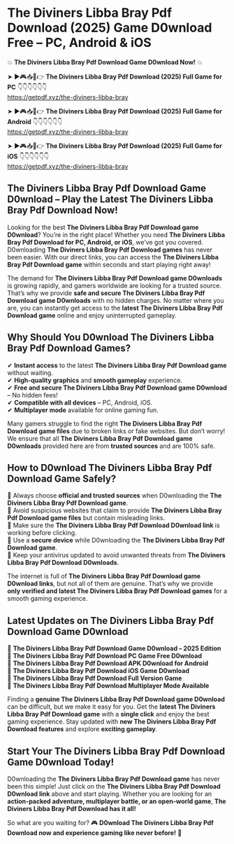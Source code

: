 # The Diviners Libba Bray Pdf Download (2025) Game D0wnload Free – PC, Android & iOS

💥 **The Diviners Libba Bray Pdf Download Game D0wnload Now!** 💥  

➤ ►🎮📥📱👉 **The Diviners Libba Bray Pdf Download (2025) Full Game for PC** 👇👇👇👇👇👇  
https://getpdf.xyz/the-diviners-libba-bray  

➤ ►🎮📥📱👉 **The Diviners Libba Bray Pdf Download (2025) Full Game for Android** 👇👇👇👇👇👇  
https://getpdf.xyz/the-diviners-libba-bray  

➤ ►🎮📥📱👉 **The Diviners Libba Bray Pdf Download (2025) Full Game for iOS** 👇👇👇👇👇👇  
https://getpdf.xyz/the-diviners-libba-bray  

## The Diviners Libba Bray Pdf Download Game D0wnload – Play the Latest The Diviners Libba Bray Pdf Download Now!

Looking for the best **The Diviners Libba Bray Pdf Download game D0wnload**? You’re in the right place! Whether you need **The Diviners Libba Bray Pdf Download for PC, Android, or iOS**, we’ve got you covered. D0wnloading **The Diviners Libba Bray Pdf Download games** has never been easier. With our direct links, you can access the **The Diviners Libba Bray Pdf Download game** within seconds and start playing right away!  

The demand for **The Diviners Libba Bray Pdf Download game D0wnloads** is growing rapidly, and gamers worldwide are looking for a trusted source. That’s why we provide **safe and secure The Diviners Libba Bray Pdf Download game D0wnloads** with no hidden charges. No matter where you are, you can instantly get access to the **latest The Diviners Libba Bray Pdf Download game** online and enjoy uninterrupted gameplay.  

## **Why Should You D0wnload The Diviners Libba Bray Pdf Download Games?**  

✔ **Instant access** to the latest **The Diviners Libba Bray Pdf Download game** without waiting.  
✔ **High-quality graphics** and **smooth gameplay** experience.  
✔ **Free and secure The Diviners Libba Bray Pdf Download game D0wnload** – No hidden fees!  
✔ **Compatible with all devices** – PC, Android, iOS.  
✔ **Multiplayer mode** available for online gaming fun.  

Many gamers struggle to find the right **The Diviners Libba Bray Pdf Download game files** due to broken links or fake websites. But don’t worry! We ensure that all **The Diviners Libba Bray Pdf Download game D0wnloads** provided here are from **trusted sources** and are 100% safe.  

## **How to D0wnload The Diviners Libba Bray Pdf Download Game Safely?**  

📌 Always choose **official and trusted sources** when D0wnloading the **The Diviners Libba Bray Pdf Download game**.  
📌 Avoid suspicious websites that claim to provide **The Diviners Libba Bray Pdf Download game files** but contain misleading links.  
📌 Make sure the **The Diviners Libba Bray Pdf Download D0wnload link** is working before clicking.  
📌 Use a **secure device** while D0wnloading the **The Diviners Libba Bray Pdf Download game**.  
📌 Keep your antivirus updated to avoid unwanted threats from **The Diviners Libba Bray Pdf Download D0wnloads**.  

The internet is full of **The Diviners Libba Bray Pdf Download game D0wnload links**, but not all of them are genuine. That’s why we provide **only verified and latest The Diviners Libba Bray Pdf Download games** for a smooth gaming experience.  

## **Latest Updates on The Diviners Libba Bray Pdf Download Game D0wnload**  

🔹 **The Diviners Libba Bray Pdf Download Game D0wnload – 2025 Edition**  
🔹 **The Diviners Libba Bray Pdf Download PC Game Free D0wnload**  
🔹 **The Diviners Libba Bray Pdf Download APK D0wnload for Android**  
🔹 **The Diviners Libba Bray Pdf Download iOS Game D0wnload**  
🔹 **The Diviners Libba Bray Pdf Download Full Version Game**  
🔹 **The Diviners Libba Bray Pdf Download Multiplayer Mode Available**  

Finding a **genuine The Diviners Libba Bray Pdf Download game D0wnload** can be difficult, but we make it easy for you. Get the **latest The Diviners Libba Bray Pdf Download game** with a **single click** and enjoy the best gaming experience. Stay updated with **new The Diviners Libba Bray Pdf Download features** and explore **exciting gameplay**.  

## **Start Your The Diviners Libba Bray Pdf Download Game D0wnload Today!**  

D0wnloading the **The Diviners Libba Bray Pdf Download game** has never been this simple! Just click on the **The Diviners Libba Bray Pdf Download D0wnload link** above and start playing. Whether you are looking for an **action-packed adventure, multiplayer battle, or an open-world game**, **The Diviners Libba Bray Pdf Download has it all!**  

So what are you waiting for? 🎮 **D0wnload The Diviners Libba Bray Pdf Download now and experience gaming like never before!** 🚀  